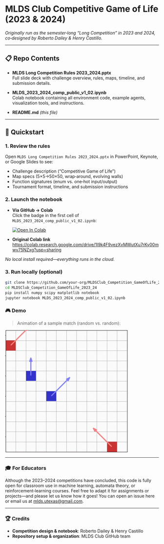 # MLDS Club Competitive Game of Life (2023 & 2024)

_Originally run as the semester‑long “Long Competition” in 2023 and 2024, co‑designed by Roberto Dailey & Henry Castillo._

---

## 📋 Repo Contents

- **MLDS Long Competition Rules 2023_2024.pptx**  
  Full slide deck with challenge overview, rules, maps, timeline, and submission details.

- **MLDS_2023_2024_comp_public_v1_02.ipynb**  
  Colab notebook containing all environment code, example agents, visualization tools, and instructions.

- **README.md** _(this file)_

---

## 🚀 Quickstart

### 1. Review the rules  
Open `MLDS Long Competition Rules 2023_2024.pptx` in PowerPoint, Keynote, or Google Slides to see:  
- Challenge description (“Competitive Game of Life”)  
- Map specs (5×5→50×50, wrap‑around, evolving walls)  
- Function signatures (enum vs. one‑hot input/output)  
- Tournament format, timeline, and submission instructions

### 2. Launch the notebook

- **Via GitHub → Colab**  
  Click the badge in the first cell of  
  `MLDS_2023_2024_comp_public_v1_02.ipynb`:

  [![Open In Colab](https://colab.research.google.com/assets/colab-badge.svg)](https://github.com/your-org/MLDSClub_Competition_GameOfLife_2023_24/blob/main/MLDS_2023_2024_comp_public_v1_02.ipynb)

- **Original Colab link**  
  https://colab.research.google.com/drive/1l9k4F9vezXvMWutXu7rKy00mwv75NZxg?usp=sharing

_No local install required—everything runs in the cloud._

### 3. Run locally (optional)

```bash
git clone https://github.com/your-org/MLDSClub_Competition_GameOfLife_2023_24.git
cd MLDSClub_Competition_GameOfLife_2023_24
pip install numpy scipy matplotlib notebook
jupyter notebook MLDS_2023_2024_comp_public_v1_02.ipynb
```
### 🎮 Demo

> Animation of a sample match (random vs. random):

![Competition Demo](assets/demo.gif)

---

### 🎓 For Educators

Although the 2023–2024 competitions have concluded, this code is fully open for classroom use in machine learning, automata theory, or reinforcement‑learning courses. Feel free to adapt it for assignments or projects—and please let us know how it goes! You can open an issue here or email us at mlds.utexas@gmail.com.

---

### 🏆 Credits

- **Competition design & notebook**: Roberto Dailey & Henry Castillo  
- **Repository setup & organization**: MLDS Club GitHub team  
